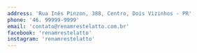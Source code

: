 ```yaml
---
address: 'Rua Inês Pinzon, 388, Centro, Dois Vizinhos - PR'
phone: '46. 99999-9999'
email: 'contato@renamrestelatto.com.br'
facebook: 'renamrestelatto'
instagram: 'renamrestelatto'
---
```

